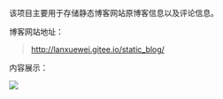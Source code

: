 该项目主要用于存储静态博客网站原博客信息以及评论信息。

博客网站地址：
> http://lanxuewei.gitee.io/static_blog/

内容展示：

![](https://lanxuewei-blog.oss-cn-beijing.aliyuncs.com/03-02.png)
